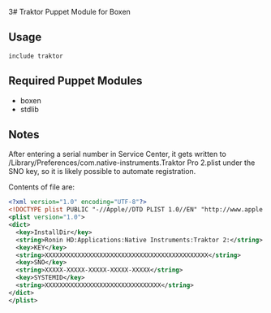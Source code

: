 3# Traktor Puppet Module for Boxen

## Usage

```puppet
include traktor
```

## Required Puppet Modules

* boxen
* stdlib

## Notes

After entering a serial number in Service Center, it gets written to
/Library/Preferences/com.native-instruments.Traktor Pro 2.plist under
the SNO key, so it is likely possible to automate registration.

Contents of file are:

  ```xml
  <?xml version="1.0" encoding="UTF-8"?>
  <!DOCTYPE plist PUBLIC "-//Apple//DTD PLIST 1.0//EN" "http://www.apple.com/DTDs/PropertyList-1.0.dtd">
  <plist version="1.0">
  <dict>
    <key>InstallDir</key>
    <string>Ronin HD:Applications:Native Instruments:Traktor 2:</string>
    <key>KEY</key>
    <string>XXXXXXXXXXXXXXXXXXXXXXXXXXXXXXXXXXXXXXXXXXXXX</string>
    <key>SNO</key>
    <string>XXXXX-XXXXX-XXXXX-XXXXX-XXXXX</string>
    <key>SYSTEMID</key>
    <string>XXXXXXXXXXXXXXXXXXXXXXXXXXXXXXXX</string>
  </dict>
  </plist>
  ```
